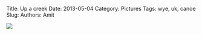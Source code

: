 Title: Up a creek
Date: 2013-05-04
Category: Pictures
Tags: wye, uk, canoe
Slug: 
Authors: Amit

<div class="imagepost">
<img src="/images/wye.jpg" class="imageitem large" />
</div>
